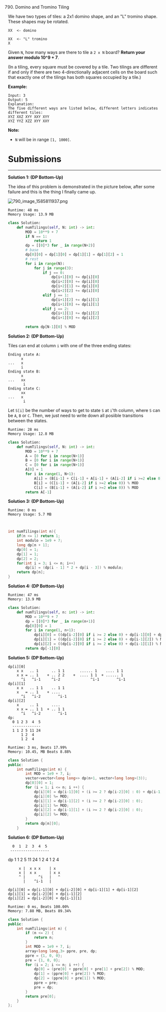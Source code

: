 790. Domino and Tromino Tiling

We have two types of tiles: a 2x1 domino shape, and an "L" tromino shape. These shapes may be rotated.

```
XX  <- domino

XX  <- "L" tromino
X
```

Given `N`, how many ways are there to tile a `2 x N` board? **Return your answer modulo 10^9 + 7**.

(In a tiling, every square must be covered by a tile. Two tilings are different if and only if there are two 4-directionally adjacent cells on the board such that exactly one of the tilings has both squares occupied by a tile.)

**Example:**

```
Input: 3
Output: 5
Explanation: 
The five different ways are listed below, different letters indicates different tiles:
XYZ XXZ XYY XXY XYY
XYZ YYZ XZZ XYY XXY
```

**Note:**

* `N` will be in range `[1, 1000]`.

# Submissions
---
**Solution 1: (DP Bottom-Up)**

The idea of this problem is demonstrated in the picture below, after some failure and this is the thing I finally came up.

![790_image_1585811937.png](img/790_image_1585811937.png)
```
Runtime: 48 ms
Memory Usage: 13.9 MB
```
```python
class Solution:
    def numTilings(self, N: int) -> int:
        MOD = 10**9 + 7
        if N == 1:
            return 1
        dp = [[0]*3 for _ in range(N+2)]
        # base
        dp[0][0] = dp[1][0] = dp[1][1] = dp[1][2] = 1
        # rest
        for i in range(N):
            for j in range(3):
                if j == 0:
                    dp[i+1][0] += dp[i][0]
                    dp[i+2][0] += dp[i][0]
                    dp[i+2][1] += dp[i][0]
                    dp[i+2][2] += dp[i][0]
                elif j == 1:
                    dp[i+1][2] += dp[i][1]
                    dp[i+1][0] += dp[i][1]
                elif j == 2:
                    dp[i+1][1] += dp[i][2]
                    dp[i+1][0] += dp[i][2]
                        
        return dp[N-1][0] % MOD 
```

**Solution 2: (DP Bottom-Up)**

Tiles can end at column `i` with one of the three ending states:

```
Ending state A:
      x
...   x
      i
Ending state B:
      x
...   xx
       i
Ending state C:
      xx
...   x
       i
```

Let `S[i]` be the number of ways to get to state `S` at `i`'th column, where `S` can be `A`, `B` or `C`. Then, we just need to write down all posiible transitions between the states.

```
Runtime: 28 ms
Memory Usage: 12.8 MB
```
```python
class Solution:
    def numTilings(self, N: int) -> int:
        MOD = 10**9 + 7
        A = [0 for i in range(N+1)]
        B = [0 for i in range(N+1)]
        C = [0 for i in range(N+1)]
        A[0] = 1
        for i in range(1, N+1):
            A[i] = (B[i-1] + C[i-1] + A[i-1] + (A[i-2] if i >=2 else 0)) % MOD
            B[i] = (C[i-1] + (A[i-2] if i >=2 else 0)) % MOD
            C[i] = (B[i-1] + (A[i-2] if i >=2 else 0)) % MOD
        return A[-1]
```

**Solution 3: (DP Bottom-Up)**
```
Runtime: 0 ms
Memory Usage: 5.7 MB
```
```c


int numTilings(int n){
    if(n <= 1) return 1;
    int modulo = 1e9 + 7;
    long dp[n + 1];
    dp[0] = 1;
    dp[1] = 1;
    dp[2] = 2;
    for(int i = 3; i <= n; i++)
        dp[i] = (dp[i - 1] * 2 + dp[i - 3]) % modulo;
    return dp[n];
}
```

**Solution 4: (DP Bottom-Up)**
```
Runtime: 47 ms
Memory: 13.9 MB
```
```python
class Solution:
    def numTilings(self, n: int) -> int:
        MOD = 10**9 + 7
        dp = [[0]*3 for _ in range(n+1)]
        dp[0][0] = 1
        for i in range(1, n+1):
            dp[i][0] = ((dp[i-2][0] if i >= 2 else 0) + dp[i-1][0] + dp[i-1][1] + dp[i-1][2]) % MOD
            dp[i][1] = ((dp[i-2][0] if i >= 2 else 0) + dp[i-1][2]) % MOD
            dp[i][2] = ((dp[i-2][0] if i >= 2 else 0) + dp[i-1][1]) % MOD
        return dp[-1][0]
```

**Solution 5: (DP Bottom-Up)**

    dp[i][0]
        x x   .. 1      .. 1 1       ...... 1    .... 1 1
        x x = .. 1    + .. 2 2    +  .... 1 1  + ...... 1
          ^i   ^i-1     ^i-2              ^i-1        ^i-1
    dp[i][1]
        x x   .. 1 1    .. 1 1
        x   = .. 1    + .... 
          ^i   ^i-2        ^i-1
    dp[i][2]
        x     .. 1      ....
        x x = .. 1 1  + .. 1 1
          ^i   ^i-2        ^i-1
    dp:
      0 1 2 3  4  5
      -------------
      1 1 2 5 11 24
          1 2  4
          1 2  4

```
Runtime: 3 ms, Beats 17.99%
Memory: 10.45, MB Beats 8.88%
```
```c++
class Solution {
public:
    int numTilings(int n) {
        int MOD = 1e9 + 7, i;
        vector<vector<long long>> dp(n+1, vector<long long>(3));
        dp[0][0] = 1;
        for (i = 1; i <= n; i ++) {
            dp[i][0] = dp[i-1][0] + (i >= 2 ? dp[i-2][0] : 0) + dp[i-1][1] + dp[i-1][2];
            dp[i][0] %= MOD;
            dp[i][1] = dp[i-1][2] + (i >= 2 ? dp[i-2][0] : 0);
            dp[i][1] %= MOD;
            dp[i][2] = dp[i-1][1] + (i >= 2 ? dp[i-2][0] : 0);
            dp[i][2] %= MOD;
        }
        return dp[n][0];
    }
```

**Solution 6: (DP Bottom-Up)**

      0  1  2  3  4  5
     ------------------
dp
      1  1  2  5 11 24
            1  2  4
            1  2  4
            
         x |  x x x    | x
         x |  x x      | x x
         ^ |      ^i   |   ^
           |    ^i-1   |

    dp[i][0] = dp[i-1][0] + dp[i-2][0] + dp[i-1][1] + dp[i-1][2]
    dp[i][1] = dp[i-2][0] + dp[i-1][2]
    dp[i][2] = dp[i-2][0] + dp[i-1][1]


```
Runtime: 0 ms, Beats 100.00%
Memory: 7.88 MB, Beats 89.34%
```
```c++
class Solution {
public:
    int numTilings(int n) {
        if (n <= 2) {
            return n;
        }
        int MOD = 1e9 + 7, i;
        array<long long,3> ppre, pre, dp;
        ppre = {1, 0, 0};
        pre = {1, 0, 0};
        for (i = 2; i <= n; i ++) {
            dp[0] = (pre[0] + ppre[0] + pre[1] + pre[2]) % MOD;
            dp[1] = (ppre[0] + pre[2]) % MOD;
            dp[2] = (ppre[0] + pre[1]) % MOD;
            ppre = pre;
            pre = dp;
        }
        return pre[0];
    }
};
```
